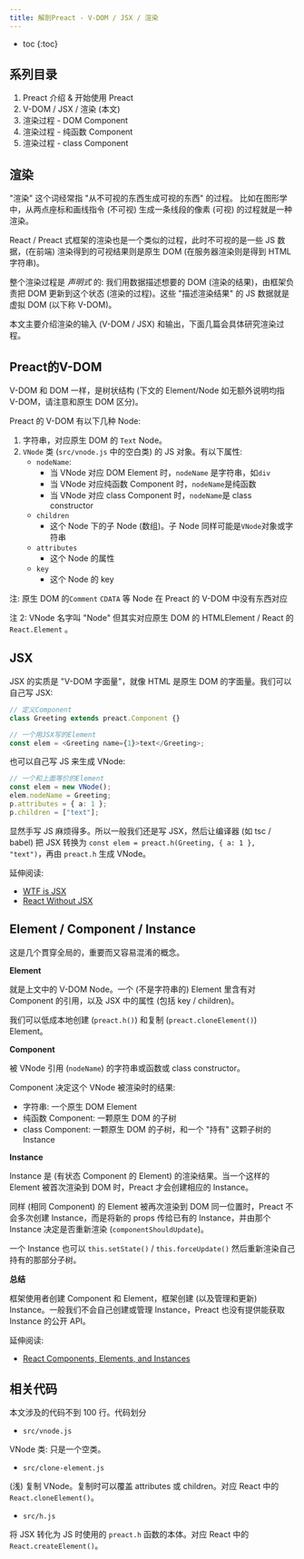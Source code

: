 ```yaml
---
title: 解剖Preact - V-DOM / JSX / 渲染
---
```


- toc
{:toc}

## 系列目录

1. Preact 介绍 & 开始使用 Preact
2. V-DOM / JSX / 渲染 (本文)
3. 渲染过程 - DOM Component
4. 渲染过程 - 纯函数 Component
5. 渲染过程 - class Component

## 渲染

"渲染" 这个词经常指 "从不可视的东西生成可视的东西" 的过程。
比如在图形学中，从两点座标和画线指令 (不可视) 生成一条线段的像素 (可视) 的过程就是一种渲染。

React / Preact 式框架的渲染也是一个类似的过程，此时不可视的是一些 JS 数据，(在前端) 渲染得到的可视结果则是原生 DOM (在服务器渲染则是得到 HTML 字符串)。

整个渲染过程是 *声明式* 的: 我们用数据描述想要的 DOM (渲染的结果)，由框架负责把 DOM 更新到这个状态 (渲染的过程)。这些 "描述渲染结果" 的 JS 数据就是虚拟 DOM (以下称 V-DOM)。

本文主要介绍渲染的输入 (V-DOM / JSX) 和输出，下面几篇会具体研究渲染过程。

## Preact的V-DOM

V-DOM 和 DOM 一样，是树状结构 (下文的 Element/Node 如无额外说明均指 V-DOM，请注意和原生 DOM 区分)。

Preact 的 V-DOM 有以下几种 Node:

1. 字符串，对应原生 DOM 的 `Text` Node。
2. `VNode` 类 (`src/vnode.js` 中的空白类) 的 JS 对象。有以下属性:
    - `nodeName`:
        - 当 VNode 对应 DOM Element 时，`nodeName` 是字符串，如`div`
        - 当 VNode 对应纯函数 Component 时，`nodeName`是纯函数
        - 当 VNode 对应 class Component 时，`nodeName`是 class constructor
    - `children`
        - 这个 Node 下的子 Node (数组)。子 Node 同样可能是`VNode`对象或字符串
    - `attributes`
        - 这个 Node 的属性
    - `key`
        - 这个 Node 的 key

注: 原生 DOM 的`Comment` `CDATA` 等 Node 在 Preact 的 V-DOM 中没有东西对应

注 2: VNode 名字叫 "Node" 但其实对应原生 DOM 的 HTMLElement / React 的 `React.Element` 。

## JSX

JSX 的实质是 "V-DOM 字面量"，就像 HTML 是原生 DOM 的字面量。我们可以自己写 JSX:

```ts
// 定义Component
class Greeting extends preact.Component {}

// 一个用JSX写的Element
const elem = <Greeting name={1}>text</Greeting>;
```

也可以自己写 JS 来生成 VNode:

```ts
// 一个和上面等价的Element
const elem = new VNode();
elem.nodeName = Greeting;
p.attributes = { a: 1 };
p.children = ["text"];
```

显然手写 JS 麻烦得多。所以一般我们还是写 JSX，然后让编译器 (如 tsc / babel) 把 JSX 转换为 `const elem = preact.h(Greeting, { a: 1 }, "text")`，再由 `preact.h` 生成 VNode。

延伸阅读:

- [WTF is JSX](jasonformat.com/wtf-is-jsx)
- [React Without JSX](https://facebook.github.io/react/docs/react-without-jsx.html)

## Element / Component / Instance

这是几个貫穿全局的，重要而又容易混淆的概念。

**Element**

就是上文中的 V-DOM Node。一个 (不是字符串的) Element 里含有对 Component 的引用，以及 JSX 中的属性 (包括 key / children)。

我们可以低成本地创建 (`preact.h()`) 和复制 (`preact.cloneElement()`) Element。

**Component**

被 VNode 引用 (`nodeName`) 的字符串或函数或 class constructor。

Component 决定这个 VNode 被渲染时的结果:

- 字符串: 一个原生 DOM Element
- 纯函数 Component: 一颗原生 DOM 的子树
- class Component: 一颗原生 DOM 的子树，和一个 "持有" 这颗子树的 Instance

**Instance**

Instance 是 (有状态 Component 的 Element) 的渲染结果。当一个这样的 Element 被首次渲染到 DOM 时，Preact 才会创建相应的 Instance。

同样 (相同 Component) 的 Element 被再次渲染到 DOM 同一位置时，Preact 不会多次创建 Instance，而是将新的 props 传给已有的 Instance，并由那个 Instance 决定是否重新渲染 (`componentShouldUpdate`)。

一个 Instance 也可以 `this.setState()` / `this.forceUpdate()` 然后重新渲染自己持有的那部分子树。

**总结**

框架使用者创建 Component 和 Element，框架创建 (以及管理和更新) Instance。一般我们不会自己创建或管理 Instance，Preact 也没有提供能获取 Instance 的公开 API<!-- FIXME: ref? -->。

延伸阅读:

- [React Components, Elements, and Instances](https://facebook.github.io/react/blog/2015/12/18/react-components-elements-and-instances.html)

## 相关代码

本文涉及的代码不到 100 行。代码划分

<!-- FIXME: 加上有注释的代码。-->
<!-- FIXME: 加上到代码划分的链接 -->

- `src/vnode.js`

VNode 类: 只是一个空类。

- `src/clone-element.js`

(浅) 复制 VNode。复制时可以覆盖 attributes 或 children。对应 React 中的`React.cloneElement()`。

- `src/h.js`

将 JSX 转化为 JS 时使用的 `preact.h` 函数的本体。对应 React 中的`React.createElement()`。
